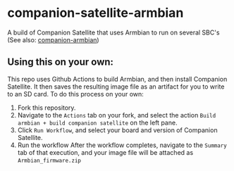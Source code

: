 # companion-satellite-armbian
A build of Companion Satellite that uses Armbian to run on several SBC's
(See also: [companion-armbian](https://github.com/grace-bible/companion-armbian))

## Using this on your own:
This repo uses Github Actions to build Armbian, and then install Companion Satellite. It then saves the resulting image file as an artifact for you to write to an SD card. To do this process on your own:

 1. Fork this repository.
 2. Navigate to the `Actions` tab on your fork, and select the action `Build armbian + build companion satellite` on the left pane.
 3. Click `Run Workflow`, and select your board and version of Companion Satellite.
 4. Run the workflow
After the workflow completes, navigate to the `Summary` tab of that execution, and your image file will be attached as `Armbian_firmware.zip`
